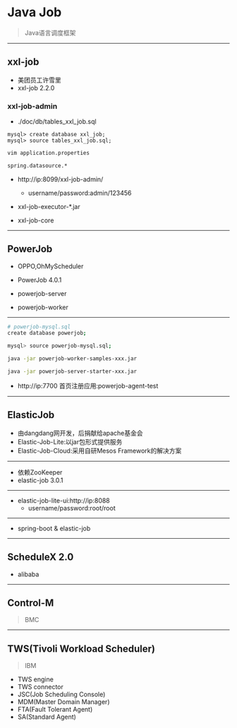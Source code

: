 # Java Job
> Java语言调度框架

---
## xxl-job
- 美团员工许雪里
- xxl-job 2.2.0

### xxl-job-admin

- ./doc/db/tables_xxl_job.sql
```
mysql> create database xxl_job;
mysql> source tables_xxl_job.sql;

```

```sh
vim application.properties

spring.datasource.*
```
- http://ip:8099/xxl-job-admin/
    - username/password:admin/123456

- xxl-job-executor-*.jar

- xxl-job-core
---

## PowerJob
- OPPO,OhMyScheduler



- PowerJob 4.0.1

- powerjob-server
- powerjob-worker


---
```sh
# powerjob-mysql.sql
create database powerjob;

mysql> source powerjob-mysql.sql;

java -jar powerjob-worker-samples-xxx.jar

java -jar powerjob-server-starter-xxx.jar
```
- http://ip:7700
首页注册应用:powerjob-agent-test
---
## ElasticJob

- 由dangdang网开发，后捐献给apache基金会
- Elastic-Job-Lite:以jar包形式提供服务
- Elastic-Job-Cloud:采用自研Mesos Framework的解决方案
---


- 依赖ZooKeeper
- elastic-job 3.0.1

---

- elastic-job-lite-ui:http://ip:8088
    - username/password:root/root

---



- spring-boot & elastic-job



---
## ScheduleX 2.0
- alibaba


---
## Control-M
> BMC

---
## TWS(Tivoli Workload Scheduler)
> IBM
- TWS engine
- TWS connector
- JSC(Job Scheduling Console)
- MDM(Master Domain Manager)
- FTA(Fault Tolerant Agent)
- SA(Standard Agent)
